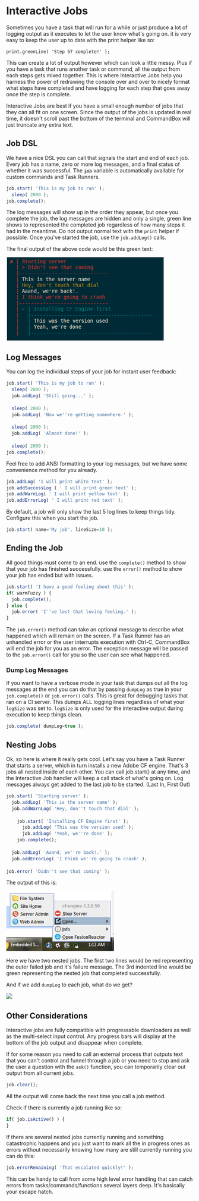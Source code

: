 # Interactive Jobs

Sometimes you have a task that will run for a while or just produce a lot of logging output as it executes to let the user know what's going on. it is very easy to keep the user up to date with the print helper like so:

```text
print.greenLine( 'Step 57 complete!' );
```

This can create a lot of output however which can look a little messy. Plus if you have a task that runs another task or command, all the output from each steps gets mixed together. This is where Interactive Jobs help you harness the power of redrawing the console over and over to nicely format what steps have completed and have logging for each step that goes away once the step is complete.

Interactive Jobs are best if you have a small enough number of jobs that they can all fit on one screen. Since the output of the jobs is updated in real time, it doesn't scroll past the bottom of the terminal and CommandBox will just truncate any extra text.

## Job DSL

We have a nice DSL you can call that signals the start and end of each job. Every job has a name, zero or more log messages, and a final status of whether it was successful. The ~~`job`~~ variable is automatically available for custom commands and Task Runners.

```javascript
job.start( 'This is my job to run' );
  sleep( 2000 );
job.complete();
```

The log messages will show up in the order they appear, but once you complete the job, the log messages are hidden and only a single, green line shows to represented the completed job regardless of how many steps it had in the meantime. Do not output normal text with the `print` helper if possible. Once you've started the job, use the `job.addLog()` calls.

The final output of the above code would be this green text:

![](../.gitbook/assets/image%20%286%29.png)

## Log Messages

You can log the individual steps of your job for instant user feedback:

```javascript
job.start( 'This is my job to run' );
  sleep( 2000 );
  job.addLog( 'Still going...' );

  sleep( 2000 );
  job.addLog( 'Now we''re getting somewhere.' );

  sleep( 2000 );
  job.addLog( 'Almost done!' );

  sleep( 2000 );
job.complete();
```

Feel free to add ANSI formatting to your log messages, but we have some convenience method for you already.

```javascript
job.addLog( 'I will print white text' );
job.addSuccessLog ( ' I will print green text' );
job.addWarnLog( ' I will print yellow text' );
job.addErrorLog( ' I will print red text' );
```

By default, a job will only show the last 5 log lines to keep things tidy. Configure this when you start the job.

```javascript
job.start( name='My job', lineSize=10 );
```

## Ending the Job

All good things must come to an end. use the `complete()` method to show that your job has finished successfully. use the `error()` method to show your job has ended but with issues.

```javascript
job.start( 'I have a good feeling about this' );
if( warmFuzzy ) {
  job.complete();
} else {
  job.error( 'I''ve lost that loving feeling.' );
}
```

The `job.error()` method can take an optional message to describe what happened which will remain on the screen. If a Task Runner has an unhandled error or the user interrupts execution with Ctrl-C, CommandBox will end the job for you as an error. The exception message will be passed to the `job.error()` call for you so the user can see what happened.

### Dump Log Messages

If you want to have a verbose mode in your task that dumps out all the log messages at the end you can do that by passing `dumpLog` as true in your `job.complete()` or `job.error()` calls. This is great for debugging tasks that ran on a CI server. This dumps ALL logging lines regardless of what your `logSize` was set to. `logSize` is only used for the interactive output during execution to keep things clean.

```javascript
job.complete( dumpLog=true );
```

## Nesting Jobs

Ok, so here is where it really gets cool. Let's say you have a Task Runner that starts a server, which in turn installs a new Adobe CF engine. That's 3 jobs all nested inside of each other. You can call job.start\(\) at any time, and the Interactive Job handler will keep a call stack of what's going on. Log messages always get added to the last job to be started. \(Last In, First Out\)

```javascript
job.start( 'Starting server' );
  job.addLog( 'This is the server name' );
  job.addWarnLog( 'Hey, don''t touch that dial' );

    job.start( 'Installing CF Engine first' );
      job.addLog( 'This was the version used' );
      job.addLog( 'Yeah, we''re done' );
    job.complete();

  job.addLog( 'Aaand, we''re back!.' );
  job.addErrorLog( 'I think we''re going to crash' );

job.error( 'Didn''t see that coming' );
```

The output of this is:

![](../.gitbook/assets/image%20%288%29%20%281%29%20%281%29%20%282%29.png)

Here we have two nested jobs. The first two lines would be red representing the outer failed job and it's failure message. The 3rd indented line would be green representing the nested job that completed successfully.

And if we add `dumpLog` to each job, what do we get?

![](https://github.com/ortus-docs/commandbox-docs/tree/df981947c5780503203384f9de7118f57ee01ca5/.gitbook/assets/image%20%284%29.png)

## Other Considerations

Interactive jobs are fully compatible with progressable downloaders as well as the multi-select input control. Any progress bars will display at the bottom of the job output and disappear when complete.

If for some reason you need to call an external process that outputs text that you can't control and funnel through a job or you need to stop and ask the user a question with the `ask()` function, you can temporarily clear out output from all current jobs.

```javascript
job.clear();
```

All the output will come back the next time you call a job method.

Check if there is currently a job running like so:

```javascript
if( job.isActive() ) {
}
```

If there are several nested jobs currently running and something catastrophic happens and you just want to mark all the in progress ones as errors without necessarily knowing how many are still currently running you can do this:

```javascript
job.errorRemaining( 'That escalated quickly!' );
```

This can be handy to call from some high level error handling that can catch errors from tasks/commands/functions several layers deep. It's basically your escape hatch.

